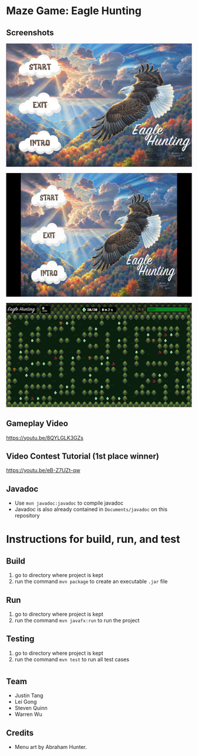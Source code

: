 # Maze Game: Eagle Hunting

## Screenshots
![screen1](resources/Screenshots/screenshot1.png)

![menu1](resources/Screenshots/menu_anim.gif)

![screen2](resources/Screenshots/screenshot2.png)

## Gameplay Video
https://youtu.be/8QYLGLK3GZs

## Video Contest Tutorial (1st place winner)
https://youtu.be/eB-Z7UZt-qw

## Javadoc
* Use `mvn javadoc:javadoc` to compile javadoc
* Javadoc is also already contained in `Documents/javadoc` on this repository

# Instructions for build, run, and test
## Build
1. go to directory where project is kept
2. run the command `mvn package` to create an executable `.jar` file
## Run
1. go to directory where project is kept
2. run the command `mvn javafx:run` to run the project
## Testing
1. go to directory where project is kept
2. run the command `mvn test` to run all test cases
#
## Team
* Justin Tang
* Lei Gong
* Steven Quinn
* Warren Wu
## Credits
* Menu art by Abraham Hunter.
